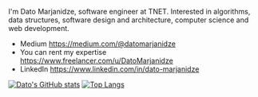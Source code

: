 I'm Dato Marjanidze, software engineer at TNET. Interested in algorithms, data structures, software design and architecture, computer science and web development.

- Medium https://medium.com/@datomarjanidze
- You can rent my expertise https://www.freelancer.com/u/DatoMarjanidze
- LinkedIn https://www.linkedin.com/in/dato-marjanidze

[![Dato's GitHub stats](https://github-readme-stats.vercel.app/api?username=datomarjanidze&show_icons=true&title_color=fff&icon_color=5be67af0&text_color=7f7f7f&bg_color=151414)](https://github.com/datomarjanidze/)
[![Top Langs](https://github-readme-stats.vercel.app/api/top-langs/?username=datomarjanidze&show_icons=true&title_color=fff&icon_color=5be67af0&text_color=7f7f7f&bg_color=151414)](https://github.com/anuraghazra/github-readme-stats)
